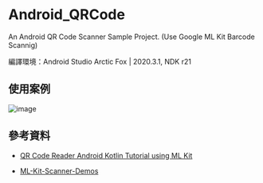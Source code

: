 # Android_QRCode

An Android QR Code Scanner Sample Project. (Use Google ML Kit Barcode Scannig)

編譯環境：Android Studio Arctic Fox | 2020.3.1, NDK r21

## 使用案例

![image](https://github.com/yujung19930308/Android_QRCode/blob/main/qrcode_scan_sample.gif)

## 參考資料

* [QR Code Reader Android Kotlin Tutorial using ML Kit](https://www.simplifiedcoding.net/qr-code-reader-android-kotlin/)

* [ML-Kit-Scanner-Demos](https://github.com/minkiapps/Firebase-HMS-ML-Kit-Scanner-Demo)
